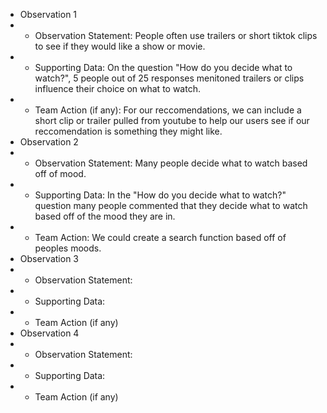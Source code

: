 * Observation 1
* * Observation Statement: People often use trailers or short tiktok clips to see if they would like a show or movie.
* * Supporting Data: On the question "How do you decide what to watch?", 5 people out of 25 responses menitoned trailers or clips influence their choice on what to watch. 
* * Team Action (if any): For our reccomendations, we can include a short clip or trailer pulled from youtube to help our users see if our reccomendation is something they might like.
* Observation 2
* * Observation Statement: Many people decide what to watch based off of mood.
* * Supporting Data: In the "How do you decide what to watch?" question many people commented that they decide what to watch based off of the mood they are in.
* * Team Action: We could create a search function based off of peoples moods.
* Observation 3
* * Observation Statement:
* * Supporting Data:
* * Team Action (if any)
* Observation 4
* * Observation Statement:
* * Supporting Data:
* * Team Action (if any)
